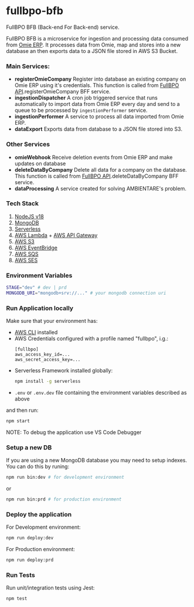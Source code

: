 # fullbpo-bfb
FullBPO BFB (Back-end For Back-end) service.

FullBPO BFB is a microservice for ingestion and processing data consumed from [Omie ERP](https://developer.omie.com.br/). It processes data from Omie, map and stores into a new database an then exports data to a JSON file stored in AWS S3 Bucket. 

<!-- Put your application diagram bellow -->
<!-- ![](docs/image.png) -->

### Main Services:
- **registerOmieCompany**
  Register into database an existing company on Omie ERP using it's credentials. This function is called from [FullBPO API](https://github.com/ikaromarlon/fullbpo-api).registerOmieCompany BFF service.
- **ingestionDispatcher**
  A cron job triggered service that runs automatically to import data from Omie ERP every day and send to a queue to be processed by ```ingestionPerformer``` service.
- **ingestionPerformer**
  A service to process all data imported from Omie ERP.
- **dataExport**
  Exports data from database to a JSON file stored into S3.

### Other Services
- **omieWebhook**
  Receive deletion events from Omie ERP and make updates on database
- **deleteDataByCompany**
  Delete all data for a company on the database. This function is called from [FullBPO API](https://github.com/ikaromarlon/fullbpo-api).deleteDataByCompany BFF service.
- **dataProcessing**
  A service created for solving AMBIENTARE's problem.

### Tech Stack
1. [NodeJS v18](https://nodejs.org/dist/latest-v18.x/docs/api/)
2. [MongoDB](https://www.mongodb.com/docs/)
3. [Serverless](https://www.serverless.com/framework/docs/)
4. [AWS Lambda](https://docs.aws.amazon.com/lambda/index.html) + [AWS API Gateway](https://docs.aws.amazon.com/apigateway/index.html)
5. [AWS S3](https://docs.aws.amazon.com/s3/index.html)
6. [AWS EventBridge](https://docs.aws.amazon.com/eventbridge/index.html)
7. [AWS SQS](https://docs.aws.amazon.com/sqs/index.html)
8. [AWS SES](https://docs.aws.amazon.com/ses/index.html)


### Environment Variables
```bash
STAGE="dev" # dev | prd
MONGODB_URI="mongodb+srv://..." # your mongodb connection uri
```
### Run Application locally

Make sure that your environment has:
- [AWS CLI](https://aws.amazon.com/cli/) installed
- AWS Credentials configured with a profile named "fullbpo", i.g.:
  ```
  [fullbpo]
  aws_access_key_id=...
  aws_secret_access_key=...
  ```
- Serverless Framework installed globally:
  ```bash
  npm install -g serverless
  ```
- ```.env``` or ```.env.dev``` file containing the environment variables described as above

and then run:

```bash
npm start 
```

NOTE: To debug the application use VS Code Debugger

### Setup a new DB

If you are using a new MongoDB database you may need to setup indexes. You can do this by runing:

```bash
npm run bin:dev # for development environment
```
or
```bash
npm run bin:prd # for production environment
```

### Deploy the application

For Development environment:

```bash
npm run deploy:dev
```

For Production environment:

```bash
npm run deploy:prd
```

### Run Tests

Run unit/integration tests using Jest:

```bash
npm test
```
